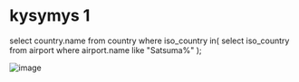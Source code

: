 # kysymys 1

select country.name
from country
where iso_country in(
select iso_country
from airport
where airport.name like "Satsuma%"
);

![image](https://github.com/user-attachments/assets/8f9e77ed-880e-4d87-9fe3-2f5012ba6f1a)
